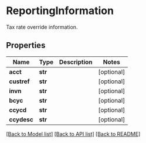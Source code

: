 # ReportingInformation

Tax rate override information.
## Properties
Name | Type | Description | Notes
------------ | ------------- | ------------- | -------------
**acct** | **str** |  | [optional] 
**custref** | **str** |  | [optional] 
**invn** | **str** |  | [optional] 
**bcyc** | **str** |  | [optional] 
**ccycd** | **str** |  | [optional] 
**ccydesc** | **str** |  | [optional] 

[[Back to Model list]](../README.md#documentation-for-models) [[Back to API list]](../README.md#documentation-for-api-endpoints) [[Back to README]](../README.md)


